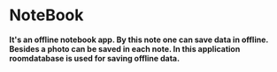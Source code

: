 # NoteBook
**It's an offline notebook app. By this note one can save data in offline. Besides a photo can be saved in each note. 
In this application roomdatabase is used for saving offline data.**
